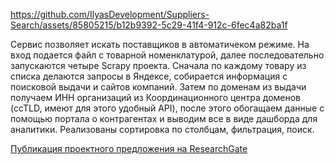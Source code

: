 https://github.com/IlyasDevelopment/Suppliers-Search/assets/85805215/b12b9392-5c29-41f4-912c-6fec4a82ba1f

Сервис позволяет искать поставщиков в автоматичеком режиме. На вход подается файл с товарной номенклатурой, далее последовательно запускаются четыре Scrapy проекта. Сначала по каждому товару из списка делаются запросы в Яндексе, собирается информация с поисковой выдачи и сайтов компаний. Затем по доменам из выдачи получаем ИНН организаций из Координационного центра доменов (ccTLD, имеют для этого удобный API), после этого обогащаем данные с помощью портала о контрагентах и выводим все в виде дашборда для аналитики. Реализованы сортировка по столбцам, фильтрация, поиск.

[Публикация проектного предложения на ResearchGate](https://www.researchgate.net/publication/370472414_Development_of_an_Automated_Suppliers_Search_Service_for_a_Metallurgical_Company)
